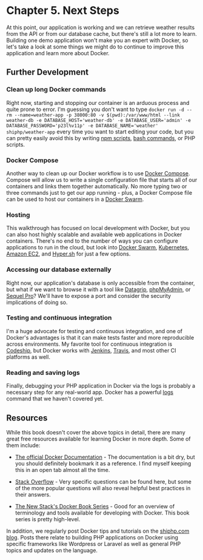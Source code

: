 # Chapter 5. Next Steps

At this point, our application is working and we can retrieve weather results from the API or from our database cache, but there's still a lot more to learn. Building one demo application won't make you an expert with Docker, so let's take a look at some things we might do to continue to improve this application and learn more about Docker.

## Further Development

### Clean up long Docker commands

Right now, starting and stopping our container is an arduous process and quite prone to error. I'm guessing you don't want to type `docker run -d --rm --name=weather-app -p 38000:80 -v $(pwd):/var/www/html --link weather-db -e DATABASE_HOST='weather-db' -e DATABASE_USER='admin' -e DATABASE_PASSWORD='p23l%v11p' -e DATABASE_NAME='weather' shiphp/weather-app` every time you want to start editing your code, but you can pretty easily avoid this by writing [npm scripts](https://docs.npmjs.com/cli/run-script), [bash commands](http://tldp.org/LDP/abs/html/), or PHP scripts.

### Docker Compose

Another way to clean up our Docker workflow is to use [Docker Compose](https://docs.docker.com/compose/). Compose will allow us to write a single configuration file that starts all of our containers and links them together automatically. No more typing two or three commands just to get our app running - plus, a Docker Compose file can be used to host our containers in a [Docker Swarm](https://docs.docker.com/swarm/).

### Hosting

This walkthrough has focused on local development with Docker, but you can also host highly scalable and available web applications in Docker containers. There's no end to the number of ways you can configure applications to run in the cloud, but look into [Docker Swarm](https://docs.docker.com/engine/swarm/), [Kubernetes](https://kubernetes.io/), [Amazon EC2](https://aws.amazon.com/ec2/), and [Hyper.sh](https://hyper.sh/) for just a few options.

### Accessing our database externally

Right now, our application's database is only accessible from the container, but what if we want to browse it with a tool like [Datagrip](https://www.jetbrains.com/datagrip/), [phpMyAdmin](https://www.phpmyadmin.net/), or [Sequel Pro](https://www.sequelpro.com/)? We'll have to expose a port and consider the security implications of doing so.

### Testing and continuous integration

I'm a huge advocate for testing and continuous integration, and one of Docker's advantages is that it can make tests faster and more reproducible across environments. My favorite tool for continuous integration is [Codeship](https://codeship.com/), but Docker works with [Jenkins](https://jenkins.io/), [Travis](https://travis-ci.org/), and most other CI platforms as well.

### Reading and saving logs

Finally, debugging your PHP application in Docker via the logs is probably a necessary step for any real-world app. Docker has a powerful [logs](https://docs.docker.com/engine/reference/commandline/logs/) command that we haven't covered yet.

## Resources

While this book doesn't cover the above topics in detail, there are many great free resources available for learning Docker in more depth. Some of them include:

* [The official Docker Documentation](https://docs.docker.com/) - The documentation is a bit dry, but you should definitely bookmark it as a reference. I find myself keeping this in an open tab almost all the time.

* [Stack Overflow](https://stackoverflow.com/questions/tagged/docker) - Very specific questions can be found here, but some of the more popular questions will also reveal helpful best practices in their answers.

* [The New Stack's Docker Book Series](https://thenewstack.io/ebookseries/) - Good for an overview of terminology and tools available for developing with Docker. This book series is pretty high-level.

In addition, we regularly post Docker tips and tutorials on the [shiphp.com blog](https://www.shiphp.com/#blog). Posts there relate to building PHP applications on Docker using specific frameworks like Wordpress or Laravel as well as general PHP topics and updates on the language.